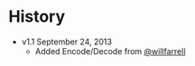 # History

* v1.1 September 24, 2013
	* Added Encode/Decode from [@willfarrell](https://github.com/willfarrell/)
